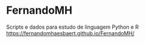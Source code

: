 # FernandoMH
Scripts e dados para estudo de linguagem Python e R
https://fernandomhaesbaert.github.io/FernandoMH/

